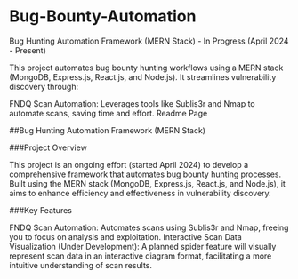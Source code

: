 # Bug-Bounty-Automation
Bug Hunting Automation Framework (MERN Stack) - In Progress (April 2024 - Present)

This project automates bug bounty hunting workflows using a MERN stack (MongoDB, Express.js, React.js, and Node.js). It streamlines vulnerability discovery through:

FNDQ Scan Automation: Leverages tools like Sublis3r and Nmap to automate scans, saving time and effort.
Readme Page

##Bug Hunting Automation Framework (MERN Stack)

###Project Overview

This project is an ongoing effort (started April 2024) to develop a comprehensive framework that automates bug bounty hunting processes. Built using the MERN stack (MongoDB, Express.js, React.js, and Node.js), it aims to enhance efficiency and effectiveness in vulnerability discovery.

###Key Features

FNDQ Scan Automation: Automates scans using Sublis3r and Nmap, freeing you to focus on analysis and exploitation.
Interactive Scan Data Visualization (Under Development): A planned spider feature will visually represent scan data in an interactive diagram format, facilitating a more intuitive understanding of scan results.
